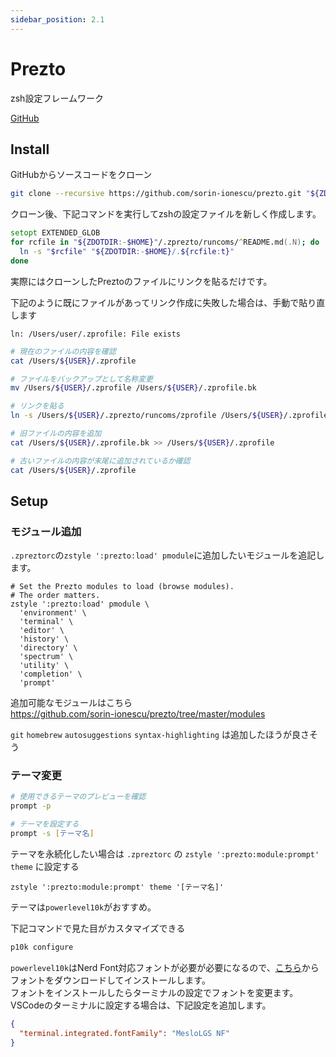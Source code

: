 ```yaml
---
sidebar_position: 2.1
---
```


# Prezto

zsh設定フレームワーク

[GitHub](https://github.com/sorin-ionescu/prezto)

## Install

GitHubからソースコードをクローン

```zsh
git clone --recursive https://github.com/sorin-ionescu/prezto.git "${ZDOTDIR:-$HOME}/.zprezto"
```

クローン後、下記コマンドを実行してzshの設定ファイルを新しく作成します。

```zsh
setopt EXTENDED_GLOB
for rcfile in "${ZDOTDIR:-$HOME}"/.zprezto/runcoms/^README.md(.N); do
  ln -s "$rcfile" "${ZDOTDIR:-$HOME}/.${rcfile:t}"
done
```

実際にはクローンしたPreztoのファイルにリンクを貼るだけです。

下記のように既にファイルがあってリンク作成に失敗した場合は、手動で貼り直します
```
ln: /Users/user/.zprofile: File exists
```

```bash
# 現在のファイルの内容を確認
cat /Users/${USER}/.zprofile

# ファイルをバックアップとして名称変更
mv /Users/${USER}/.zprofile /Users/${USER}/.zprofile.bk

# リンクを貼る
ln -s /Users/${USER}/.zprezto/runcoms/zprofile /Users/${USER}/.zprofile

# 旧ファイルの内容を追加
cat /Users/${USER}/.zprofile.bk >> /Users/${USER}/.zprofile

# 古いファイルの内容が末尾に追加されているか確認
cat /Users/${USER}/.zprofile
```

## Setup

### モジュール追加

`.zpreztorc`の`zstyle ':prezto:load' pmodule`に追加したいモジュールを追記します。

```
# Set the Prezto modules to load (browse modules).
# The order matters.
zstyle ':prezto:load' pmodule \
  'environment' \
  'terminal' \
  'editor' \
  'history' \
  'directory' \
  'spectrum' \
  'utility' \
  'completion' \
  'prompt'
```

追加可能なモジュールはこちら  
https://github.com/sorin-ionescu/prezto/tree/master/modules

`git` `homebrew` `autosuggestions` `syntax-highlighting` は追加したほうが良さそう


### テーマ変更

```zsh
# 使用できるテーマのプレビューを確認
prompt -p

# テーマを設定する
prompt -s [テーマ名]
```

テーマを永続化したい場合は `.zpreztorc` の `zstyle ':prezto:module:prompt' theme` に設定する

```
zstyle ':prezto:module:prompt' theme '[テーマ名]'
```

テーマは`powerlevel10k`がおすすめ。

下記コマンドで見た目がカスタマイズできる

```bash
p10k configure
```

`powerlevel10k`はNerd Font対応フォントが必要が必要になるので、[こちら](https://github.com/romkatv/powerlevel10k#fonts)からフォントをダウンロードしてインストールします。  
フォントをインストールしたらターミナルの設定でフォントを変更ます。VSCodeのターミナルに設定する場合は、下記設定を追加します。

```json
{
  "terminal.integrated.fontFamily": "MesloLGS NF"
}
```

